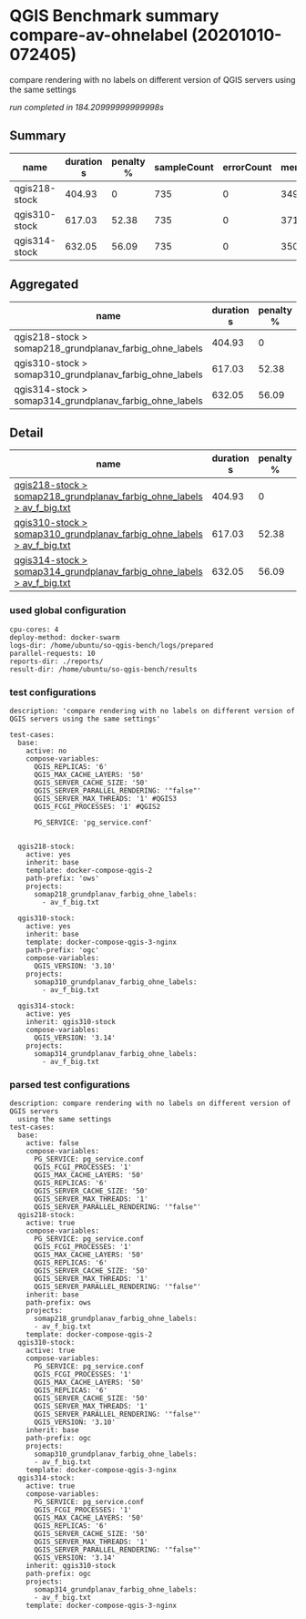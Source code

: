 # QGIS Benchmark summary compare-av-ohnelabel (20201010-072405)


compare rendering with no labels on different version of QGIS servers using the same settings

_run completed in 184.20999999999998s_

## Summary
| name          |   duration s |   penalty % |   sampleCount |   errorCount |   memMaxMB |   memAvgMB |   cpuMax% |   cpuAvg% |   errorPct |
|---------------|--------------|-------------|---------------|--------------|------------|------------|-----------|-----------|------------|
| qgis218-stock |       404.93 |        0    |           735 |            0 |     3491.3 |     3095.6 |      98.7 |      95   |          0 |
| qgis310-stock |       617.03 |       52.38 |           735 |            0 |     3714   |     3069.5 |      92.2 |      72.1 |          0 |
| qgis314-stock |       632.05 |       56.09 |           735 |            0 |     3502.7 |     3061   |      98   |      73.3 |          0 |

## Aggregated
| name                                                    |   duration s |   penalty % |   sampleCount |   errorCount |   memMaxMB |   memAvgMB |   cpuMax% |   cpuAvg% |   errorPct |
|---------------------------------------------------------|--------------|-------------|---------------|--------------|------------|------------|-----------|-----------|------------|
| qgis218-stock > somap218_grundplanav_farbig_ohne_labels |       404.93 |        0    |           735 |            0 |     3491.3 |     3095.6 |      98.7 |      95   |          0 |
| qgis310-stock > somap310_grundplanav_farbig_ohne_labels |       617.03 |       52.38 |           735 |            0 |     3714   |     3069.5 |      92.2 |      72.1 |          0 |
| qgis314-stock > somap314_grundplanav_farbig_ohne_labels |       632.05 |       56.09 |           735 |            0 |     3502.7 |     3061   |      98   |      73.3 |          0 |

## Detail
| name                                                                                                                                                                                                                      |   duration s |   penalty % |   sampleCount |   errorCount |   errorPct |   meanResTime |   medianResTime |   minResTime |   maxResTime |   pct1ResTime |   pct2ResTime |   pct3ResTime |   throughput |   receivedKBytesPerSec |   sentKBytesPerSec |   memMaxMB |   memAvgMB |   memMinMB |   cpuMax% |   cpuAvg% |   cpuMin% |
|---------------------------------------------------------------------------------------------------------------------------------------------------------------------------------------------------------------------------|--------------|-------------|---------------|--------------|------------|---------------|-----------------|--------------|--------------|---------------|---------------|---------------|--------------|------------------------|--------------------|------------|------------|------------|-----------|-----------|-----------|
| [qgis218-stock > somap218_grundplanav_farbig_ohne_labels > av_f_big.txt](../results/details/compare-av-ohnelabel/20201010-072405/qgis218-stock/somap218_grundplanav_farbig_ohne_labels/av_f_big.txt/dashboard/index.html) |       404.93 |        0    |           735 |            0 |          0 |       550.927 |             504 |          175 |         3242 |         809.8 |         961.4 |       1610.04 |      17.8954 |                2901.79 |            8.08893 |     3491.3 |     3095.6 |     2270.6 |      98.7 |      95   |      14.1 |
| [qgis310-stock > somap310_grundplanav_farbig_ohne_labels > av_f_big.txt](../results/details/compare-av-ohnelabel/20201010-072405/qgis310-stock/somap310_grundplanav_farbig_ohne_labels/av_f_big.txt/dashboard/index.html) |       617.03 |       52.38 |           735 |            0 |          0 |       839.498 |             876 |          133 |         3236 |        1231.4 |        1426.8 |       2320.16 |      11.8044 |                1634.51 |            5.33572 |     3714   |     3069.5 |     2246.5 |      92.2 |      72.1 |      15.5 |
| [qgis314-stock > somap314_grundplanav_farbig_ohne_labels > av_f_big.txt](../results/details/compare-av-ohnelabel/20201010-072405/qgis314-stock/somap314_grundplanav_farbig_ohne_labels/av_f_big.txt/dashboard/index.html) |       632.05 |       56.09 |           735 |            0 |          0 |       859.929 |             835 |          147 |         2891 |        1303.8 |        1432.8 |       2131.04 |      11.5148 |                1594.34 |            5.20481 |     3502.7 |     3061   |     2309.7 |      98   |      73.3 |      15.9 |

### used global configuration

```
cpu-cores: 4
deploy-method: docker-swarm
logs-dir: /home/ubuntu/so-qgis-bench/logs/prepared
parallel-requests: 10
reports-dir: ./reports/
result-dir: /home/ubuntu/so-qgis-bench/results

```
### test configurations

```
description: 'compare rendering with no labels on different version of QGIS servers using the same settings'

test-cases:
  base:
    active: no
    compose-variables:
      QGIS_REPLICAS: '6'
      QGIS_MAX_CACHE_LAYERS: '50'
      QGIS_SERVER_CACHE_SIZE: '50'
      QGIS_SERVER_PARALLEL_RENDERING: '"false"'
      QGIS_SERVER_MAX_THREADS: '1' #QGIS3
      QGIS_FCGI_PROCESSES: '1' #QGIS2

      PG_SERVICE: 'pg_service.conf'


  qgis218-stock:
    active: yes
    inherit: base
    template: docker-compose-qgis-2
    path-prefix: 'ows'
    projects:
      somap218_grundplanav_farbig_ohne_labels:
        - av_f_big.txt

  qgis310-stock:
    active: yes
    inherit: base
    template: docker-compose-qgis-3-nginx
    path-prefix: 'ogc'
    compose-variables:
      QGIS_VERSION: '3.10'
    projects:
      somap310_grundplanav_farbig_ohne_labels:
        - av_f_big.txt

  qgis314-stock:
    active: yes
    inherit: qgis310-stock
    compose-variables:
      QGIS_VERSION: '3.14'
    projects:
      somap314_grundplanav_farbig_ohne_labels:
        - av_f_big.txt

```
### parsed test configurations

```
description: compare rendering with no labels on different version of QGIS servers
  using the same settings
test-cases:
  base:
    active: false
    compose-variables:
      PG_SERVICE: pg_service.conf
      QGIS_FCGI_PROCESSES: '1'
      QGIS_MAX_CACHE_LAYERS: '50'
      QGIS_REPLICAS: '6'
      QGIS_SERVER_CACHE_SIZE: '50'
      QGIS_SERVER_MAX_THREADS: '1'
      QGIS_SERVER_PARALLEL_RENDERING: '"false"'
  qgis218-stock:
    active: true
    compose-variables:
      PG_SERVICE: pg_service.conf
      QGIS_FCGI_PROCESSES: '1'
      QGIS_MAX_CACHE_LAYERS: '50'
      QGIS_REPLICAS: '6'
      QGIS_SERVER_CACHE_SIZE: '50'
      QGIS_SERVER_MAX_THREADS: '1'
      QGIS_SERVER_PARALLEL_RENDERING: '"false"'
    inherit: base
    path-prefix: ows
    projects:
      somap218_grundplanav_farbig_ohne_labels:
      - av_f_big.txt
    template: docker-compose-qgis-2
  qgis310-stock:
    active: true
    compose-variables:
      PG_SERVICE: pg_service.conf
      QGIS_FCGI_PROCESSES: '1'
      QGIS_MAX_CACHE_LAYERS: '50'
      QGIS_REPLICAS: '6'
      QGIS_SERVER_CACHE_SIZE: '50'
      QGIS_SERVER_MAX_THREADS: '1'
      QGIS_SERVER_PARALLEL_RENDERING: '"false"'
      QGIS_VERSION: '3.10'
    inherit: base
    path-prefix: ogc
    projects:
      somap310_grundplanav_farbig_ohne_labels:
      - av_f_big.txt
    template: docker-compose-qgis-3-nginx
  qgis314-stock:
    active: true
    compose-variables:
      PG_SERVICE: pg_service.conf
      QGIS_FCGI_PROCESSES: '1'
      QGIS_MAX_CACHE_LAYERS: '50'
      QGIS_REPLICAS: '6'
      QGIS_SERVER_CACHE_SIZE: '50'
      QGIS_SERVER_MAX_THREADS: '1'
      QGIS_SERVER_PARALLEL_RENDERING: '"false"'
      QGIS_VERSION: '3.14'
    inherit: qgis310-stock
    path-prefix: ogc
    projects:
      somap314_grundplanav_farbig_ohne_labels:
      - av_f_big.txt
    template: docker-compose-qgis-3-nginx

```